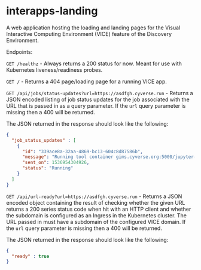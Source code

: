# interapps-landing

A web application hosting the loading and landing pages for the Visual Interactive Computing Environment (VICE) feature of the Discovery Environment.

Endpoints:

`GET /healthz` - Always returns a 200 status for now. Meant for use with Kubernetes liveness/readiness probes.

`GET /` - Returns a 404 page/loading page for a running VICE app.

`GET /api/jobs/status-updates?url=https://asdfgh.cyverse.run` - Returns a JSON encoded listing of job status updates for the job associated with the URL that is passed in as a query parameter. If the `url` query parameter is missing then a 400 will be returned.

 The JSON returned in the response should look like the following:

```json
{
  "job_status_updates" : [
    {
      "id": "339ace8a-32aa-4869-bc13-604c8d87586b",
      "message": "Running tool container gims.cyverse.org:5000/jupyter-lab:beta with arguments: ",
      "sent_on": 1536954304926,
      "status": "Running"
    }
  ]
}
```

`GET /api/url-ready?url=https://asdfgh.cyverse.run` - Returns a JSON encoded object containing the result of checking whether the given URL returns a 200 series status code when hit with an HTTP client and whether the subdomain is configured as an Ingress in the Kubernetes cluster. The URL passed in must have a subdomain of the configured VICE domain. If the `url` query parameter is missing then a 400 will be returned.

The JSON returned in the response should look like the following:

```json
{
  "ready" : true
}
```
